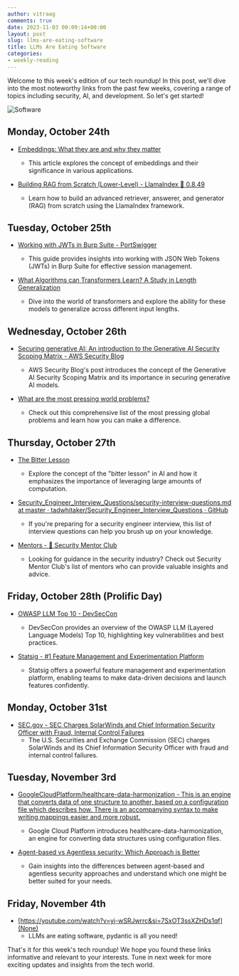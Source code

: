 ```yaml
---
author: vitraag
comments: true
date: 2023-11-03 00:09:14+00:00
layout: post
slug: llms-are-eating-software
title: LLMs Are Eating Software
categories:
- weekly-reading
---
```

Welcome to this week's edition of our tech roundup! In this post, we'll dive into the most noteworthy links from the past few weeks, covering a range of topics including security, AI, and development. So let's get started!

![Software](https://images.unsplash.com/photo-1533709752211-118fcaf03312?auto=format&fit=crop&q=80&w=2070&ixlib=rb-4.0.3&ixid=M3wxMjA3fDB8MHxwaG90by1wYWdlfHx8fGVufDB8fHx8fA%3D%3D)

## Monday, October 24th

- [Embeddings: What they are and why they matter](https://simonwillison.net/2023/Oct/23/embeddings/)
  - This article explores the concept of embeddings and their significance in various applications.

- [Building RAG from Scratch (Lower-Level) - LlamaIndex 🦙 0.8.49](https://docs.llamaindex.ai/en/latest/end_to_end_tutorials/low_level/root.html#building-advanced-rag-from-scratch)
  - Learn how to build an advanced retriever, answerer, and generator (RAG) from scratch using the LlamaIndex framework.

## Tuesday, October 25th

- [Working with JWTs in Burp Suite - PortSwigger](https://portswigger.net/burp/documentation/desktop/testing-workflow/session-management/jwts)
  - This guide provides insights into working with JSON Web Tokens (JWTs) in Burp Suite for effective session management.

- [What Algorithms can Transformers Learn? A Study in Length Generalization](https://arxiv.org/abs/2310.16028)
  - Dive into the world of transformers and explore the ability for these models to generalize across different input lengths.

## Wednesday, October 26th

- [Securing generative AI: An introduction to the Generative AI Security Scoping Matrix - AWS Security Blog](https://aws.amazon.com/blogs/security/securing-generative-ai-an-introduction-to-the-generative-ai-security-scoping-matrix/)
  - AWS Security Blog's post introduces the concept of the Generative AI Security Scoping Matrix and its importance in securing generative AI models.

- [What are the most pressing world problems?](https://80000hours.org/problem-profiles/)
  - Check out this comprehensive list of the most pressing global problems and learn how you can make a difference.

## Thursday, October 27th

- [The Bitter Lesson](http://www.incompleteideas.net/IncIdeas/BitterLesson.html)
  - Explore the concept of the "bitter lesson" in AI and how it emphasizes the importance of leveraging large amounts of computation.

- [Security_Engineer_Interview_Questions/security-interview-questions.md at master · tadwhitaker/Security_Engineer_Interview_Questions · GitHub](https://github.com/tadwhitaker/Security_Engineer_Interview_Questions/blob/master/security-interview-questions.md)
  - If you're preparing for a security engineer interview, this list of interview questions can help you brush up on your knowledge.

- [Mentors - 🎉 Security Mentor Club](https://www.securitymentor.club/mentors/)
  - Looking for guidance in the security industry? Check out Security Mentor Club's list of mentors who can provide valuable insights and advice.

## Friday, October 28th (Prolific Day)

- [OWASP LLM Top 10 - DevSecCon](https://www.devseccon.com/events/owasp-llm-top-10)
  - DevSecCon provides an overview of the OWASP LLM (Layered Language Models) Top 10, highlighting key vulnerabilities and best practices.

- [Statsig - #1 Feature Management and Experimentation Platform](https://statsig.com/)
  - Statsig offers a powerful feature management and experimentation platform, enabling teams to make data-driven decisions and launch features confidently.

## Monday, October 31st

- [SEC.gov - SEC Charges SolarWinds and Chief Information Security Officer with Fraud, Internal Control Failures](https://www.sec.gov/news/press-release/2023-227)
  - The U.S. Securities and Exchange Commission (SEC) charges SolarWinds and its Chief Information Security Officer with fraud and internal control failures.

## Tuesday, November 3rd

- [GoogleCloudPlatform/healthcare-data-harmonization - This is an engine that converts data of one structure to another, based on a configuration file which describes how. There is an accompanying syntax to make writing mappings easier and more robust.](https://github.com/GoogleCloudPlatform/healthcare-data-harmonization)
  - Google Cloud Platform introduces healthcare-data-harmonization, an engine for converting data structures using configuration files.

- [Agent-based vs Agentless security: Which Approach is Better](https://www.clouddefense.ai/agent-based-vs-agentless-security/)
  - Gain insights into the differences between agent-based and agentless security approaches and understand which one might be better suited for your needs.

## Friday, November 4th

- [https://youtube.com/watch?v=yj-wSRJwrrc&si=7SxOT3ssXZHDs1qf](None)
  - LLMs are eating software, pydantic is all you need!

That's it for this week's tech roundup! We hope you found these links informative and relevant to your interests. Tune in next week for more exciting updates and insights from the tech world.
